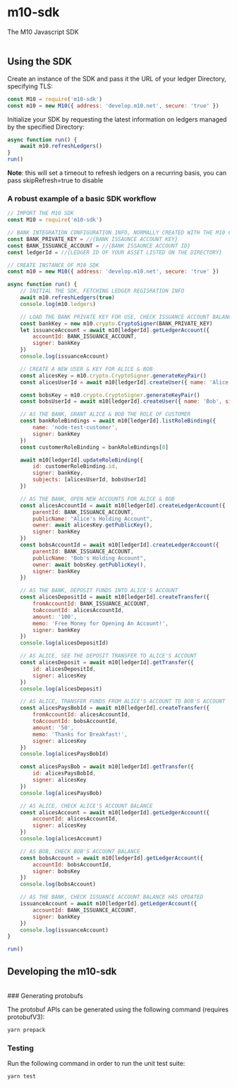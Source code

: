 # m10-sdk

The M10 Javascript SDK    
</br>

## Using the SDK

Create an instance of the SDK and pass it the URL of your ledger Directory, specifying TLS:

```javascript
const M10 = require('m10-sdk')
const m10 = new M10({ address: 'develop.m10.net', secure: 'true' })
```

Initialize your SDK by requesting the latest information on ledgers managed by the specified Directory:
```javascript
async function run() {
    await m10.refreshLedgers()
}
run()
```
**Note**: this will set a timeout to refresh ledgers on a recurring basis, you can pass skipRefresh=true to disable

### A robust example of a basic SDK workflow

```javascript
// IMPORT THE M10 SDK
const M10 = require('m10-sdk')

// BANK INTEGRATION CONFIGURATION INFO, NORMALLY CREATED WITH THE M10 CLI
const BANK_PRIVATE_KEY = //{BANK ISSAUNCE ACCOUNT KEY}
const BANK_ISSUANCE_ACCOUNT = //{BANK ISSAUNCE ACCOUNT ID}
const ledgerId = //{LEDGER ID OF YOUR ASSET LISTED ON THE DIRECTORY}

// CREATE INSTANCE OF M10 SDK
const m10 = new M10({ address: 'develop.m10.net', secure: 'true' })

async function run() {
    // INITIAL THE SDK, FETCHING LEDGER REGISRATION INFO
    await m10.refreshLedgers(true)
    console.log(m10.ledgers)

    // LOAD THE BANK PRIVATE KEY FOR USE, CHECK ISSUANCE ACCOUNT BALANCE
    const bankKey = new m10.crypto.CryptoSigner(BANK_PRIVATE_KEY)
    let issuanceAccount = await m10[ledgerId].getLedgerAccount({
        accountId: BANK_ISSUANCE_ACCOUNT,
        signer: bankKey
    })
    console.log(issuanceAccount)

    // CREATE A NEW USER & KEY FOR ALICE & BOB
    const alicesKey = m10.crypto.CryptoSigner.generateKeyPair()
    const alicesUserId = await m10[ledgerId].createUser({ name: 'Alice', signer: alicesKey })

    const bobsKey = m10.crypto.CryptoSigner.generateKeyPair()
    const bobsUserId = await m10[ledgerId].createUser({ name: 'Bob', signer: bobsKey })

    // AS THE BANK, GRANT ALICE & BOB THE ROLE OF CUSTOMER
    const bankRoleBindings = await m10[ledgerId].listRoleBinding({
        name: 'node-test-customer',
        signer: bankKey
    })
    const customerRoleBinding = bankRoleBindings[0]

    await m10[ledgerId].updateRoleBinding({
        id: customerRoleBinding.id,
        signer: bankKey,
        subjects: [alicesUserId, bobsUserId]
    })

    // AS THE BANK, OPEN NEW ACCOUNTS FOR ALICE & BOB
    const alicesAccountId = await m10[ledgerId].createLedgerAccount({
        parentId: BANK_ISSUANCE_ACCOUNT,
        publicName: "Alice's Holding Account",
        owner: await alicesKey.getPublicKey(),
        signer: bankKey
    })
    const bobsAccountId = await m10[ledgerId].createLedgerAccount({
        parentId: BANK_ISSUANCE_ACCOUNT,
        publicName: "Bob's Holding Account",
        owner: await bobsKey.getPublicKey(),
        signer: bankKey
    })

    // AS THE BANK, DEPOSIT FUNDS INTO ALICE'S ACCOUNT
    const alicesDepositId = await m10[ledgerId].createTransfer({
        fromAccountId: BANK_ISSUANCE_ACCOUNT,
        toAccountId: alicesAccountId,
        amount: '100',
        memo: 'Free Money for Opening An Account!',
        signer: bankKey
    })
    console.log(alicesDepositId)

    // AS ALICE, SEE THE DEPOSIT TRANSFER TO ALICE'S ACCOUNT
    const alicesDeposit = await m10[ledgerId].getTransfer({
        id: alicesDepositId,
        signer: alicesKey
    })
    console.log(alicesDeposit)

    // AS ALICE, TRANSFER FUNDS FROM ALICE'S ACCOUNT TO BOB'S ACCOUNT
    const alicesPaysBobId = await m10[ledgerId].createTransfer({
        fromAccountId: alicesAccountId,
        toAccountId: bobsAccountId,
        amount: '50',
        memo: 'Thanks for Breakfast!',
        signer: alicesKey
    })
    console.log(alicesPaysBobId)

    const alicesPaysBob = await m10[ledgerId].getTransfer({
        id: alicesPaysBobId,
        signer: alicesKey
    })
    console.log(alicesPaysBob)

    // AS ALICE, CHECK ALICE'S ACCOUNT BALANCE
    const alicesAccount = await m10[ledgerId].getLedgerAccount({
        accountId: alicesAccountId,
        signer: alicesKey
    })
    console.log(alicesAccount)

    // AS BOB, CHECK BOB'S ACCOUNT BALANCE
    const bobsAccount = await m10[ledgerId].getLedgerAccount({
        accountId: bobsAccountId,
        signer: bobsKey
    })
    console.log(bobsAccount)

    // AS THE BANK, CHECK ISSUANCE ACCOUNT BALANCE HAS UPDATED
    issuanceAccount = await m10[ledgerId].getLedgerAccount({
        accountId: BANK_ISSUANCE_ACCOUNT,
        signer: bankKey
    })
    console.log(issuanceAccount)
}

run()
```

## Developing the m10-sdk
</br>
### Generating protobufs

The protobuf APIs can be generated using the following command (requires protobufV3):

```sh
yarn prepack
```

### Testing

Run the following command in order to run the unit test suite:

```sh
yarn test
```

